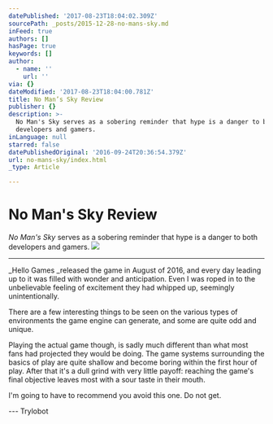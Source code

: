 ```yaml
---
datePublished: '2017-08-23T18:04:02.309Z'
sourcePath: _posts/2015-12-28-no-mans-sky.md
inFeed: true
authors: []
hasPage: true
keywords: []
author:
  - name: ''
    url: ''
via: {}
dateModified: '2017-08-23T18:04:00.781Z'
title: No Man’s Sky Review
publisher: {}
description: >-
  No Man's Sky serves as a sobering reminder that hype is a danger to both
  developers and gamers.
inLanguage: null
starred: false
datePublishedOriginal: '2016-09-24T20:36:54.379Z'
url: no-mans-sky/index.html
_type: Article

---
```

# No Man's Sky Review

_No Man's Sky_ serves as a sobering reminder that hype is a danger to both developers and gamers.
![](https://the-grid-user-content.s3-us-west-2.amazonaws.com/6eb5f5df-ae73-4e29-a0e3-0bcd1bc4b3f6.png)

---

_Hello Games _released the game in August of 2016, and every day leading up to it was filled with wonder and anticipation. Even I was roped in to the unbelievable feeling of excitement they had whipped up, seemingly unintentionally.

There are a few interesting things to be seen on the various types of environments the game engine can generate, and some are quite odd and unique.

Playing the actual game though, is sadly much different than what most fans had projected they would be doing. The game systems surrounding the basics of play are quite shallow and become boring within the first hour of play. After that it's a dull grind with very little payoff: reaching the game's final objective leaves most with a sour taste in their mouth.

I'm going to have to recommend you avoid this one. Do not get.

--- Trylobot
